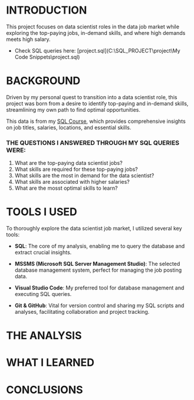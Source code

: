 # INTRODUCTION
This project focuses on data scientist roles in the data job market while exploring the top-paying jobs, in-demand skills, and where high demands meets high salary.

- Check SQL queries here: [project.sql](C:\SQL_PROJECT\project\My Code Snippets\project.sql)
# BACKGROUND
Driven by my personal quest to transition into a data scientist role, this project was born from a desire to identify top-paying and in-demand skills, streamlining my own path to find optimal opportunities. 

This data is from my [SQL Course](https://lukebarousse.com/sql), which provides comprehensive insights on job titles, salaries, locations, and essential skills.

### THE QUESTIONS I ANSWERED THROUGH MY SQL QUERIES WERE:

1. What are the top-paying data scientist jobs?
2. What skills are required for these top-paying jobs?
3. What skills are the most in demand for the data scientist?
4. What skills are associated with higher salaries?
5. What are the mosst optimal skills to learn?


# TOOLS I USED
To thoroughly explore the data scientist job market, I utilized several key tools:

- **SQL**: The core of my analysis, enabling me to query the database and extract crucial insights.

- **MSSMS (Microsoft SQL Server Management Studio)**: The selected database management system, perfect for managing the job posting data.

- **Visual Studio Code**: My preferred tool for database management and executing SQL queries.

- **Git & GitHub**: Vital for version control and sharing my SQL scripts and analyses, facilitating collaboration and project tracking.

# THE ANALYSIS

# WHAT I LEARNED

# CONCLUSIONS
